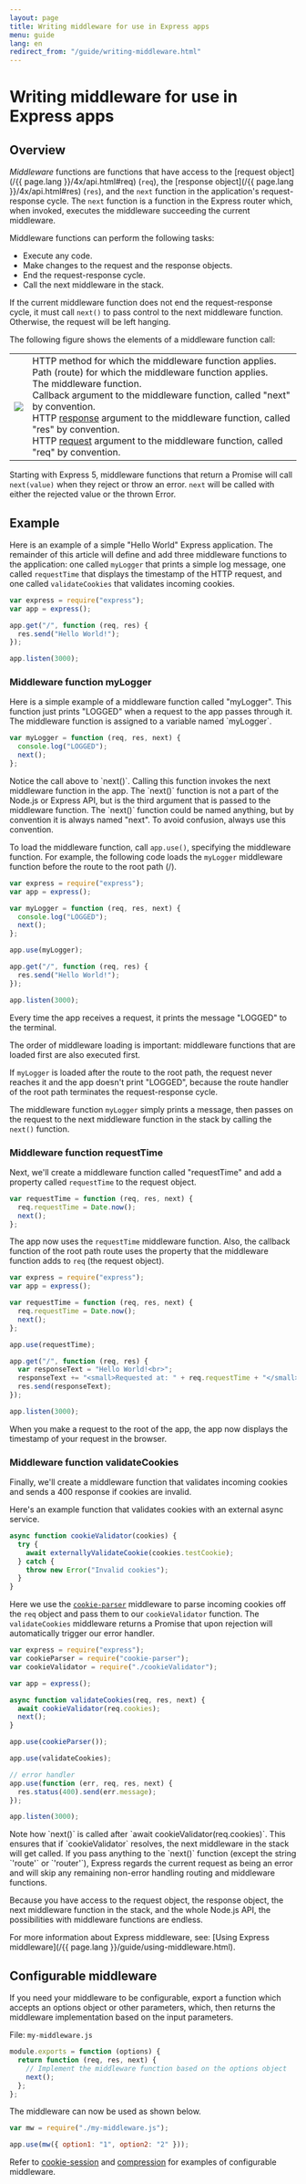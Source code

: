 ```yaml
---
layout: page
title: Writing middleware for use in Express apps
menu: guide
lang: en
redirect_from: "/guide/writing-middleware.html"
---
```


# Writing middleware for use in Express apps

<h2>Overview</h2>

_Middleware_ functions are functions that have access to the [request object](/{{ page.lang }}/4x/api.html#req) (`req`), the [response object](/{{ page.lang }}/4x/api.html#res) (`res`), and the `next` function in the application's request-response cycle. The `next` function is a function in the Express router which, when invoked, executes the middleware succeeding the current middleware.

Middleware functions can perform the following tasks:

- Execute any code.
- Make changes to the request and the response objects.
- End the request-response cycle.
- Call the next middleware in the stack.

If the current middleware function does not end the request-response cycle, it must call `next()` to pass control to the next middleware function. Otherwise, the request will be left hanging.

The following figure shows the elements of a middleware function call:

<table id="mw-fig">
<tr><td id="mw-fig-imgcell">
<img src="/images/express-mw.png" id="mw-fig-img" />
</td>
<td class="mw-fig-callouts">
<div class="callout" id="callout1">HTTP method for which the middleware function applies.</div>

<div class="callout" id="callout2">Path (route) for which the middleware function applies.</div>

<div class="callout" id="callout3">The middleware function.</div>

<div class="callout" id="callout4">Callback argument to the middleware function, called "next" by convention.</div>

<div class="callout" id="callout5">HTTP <a href="/{{ page.lang }}/4x/api.html#res">response</a> argument to the middleware function, called "res" by convention.</div>

<div class="callout" id="callout6">HTTP <a href="/{{ page.lang }}/4x/api.html#req">request</a> argument to the middleware function, called "req" by convention.</div>
</td></tr>
</table>

Starting with Express 5, middleware functions that return a Promise will call `next(value)` when they reject or throw an error. `next` will be called with either the rejected value or the thrown Error.

<h2>Example</h2>

Here is an example of a simple "Hello World" Express application.
The remainder of this article will define and add three middleware functions to the application:
one called `myLogger` that prints a simple log message, one called `requestTime` that
displays the timestamp of the HTTP request, and one called `validateCookies` that validates incoming cookies.

```js
var express = require("express");
var app = express();

app.get("/", function (req, res) {
  res.send("Hello World!");
});

app.listen(3000);
```

<h3>Middleware function myLogger</h3>
Here is a simple example of a middleware function called "myLogger". This function just prints "LOGGED" when a request to the app passes through it. The middleware function is assigned to a variable named `myLogger`.

```js
var myLogger = function (req, res, next) {
  console.log("LOGGED");
  next();
};
```

<div class="doc-box doc-notice" markdown="1">
Notice the call above to `next()`.  Calling this function invokes the next middleware function in the app.
The `next()` function is not a part of the Node.js or Express API, but is the third argument that is passed to the middleware function.  The `next()` function could be named anything, but by convention it is always named "next".
To avoid confusion, always use this convention.
</div>

To load the middleware function, call `app.use()`, specifying the middleware function.
For example, the following code loads the `myLogger` middleware function before the route to the root path (/).

```js
var express = require("express");
var app = express();

var myLogger = function (req, res, next) {
  console.log("LOGGED");
  next();
};

app.use(myLogger);

app.get("/", function (req, res) {
  res.send("Hello World!");
});

app.listen(3000);
```

Every time the app receives a request, it prints the message "LOGGED" to the terminal.

The order of middleware loading is important: middleware functions that are loaded first are also executed first.

If `myLogger` is loaded after the route to the root path, the request never reaches it and the app doesn't print "LOGGED", because the route handler of the root path terminates the request-response cycle.

The middleware function `myLogger` simply prints a message, then passes on the request to the next middleware function in the stack by calling the `next()` function.

<h3>Middleware function requestTime</h3>

Next, we'll create a middleware function called "requestTime" and add a property called `requestTime`
to the request object.

```js
var requestTime = function (req, res, next) {
  req.requestTime = Date.now();
  next();
};
```

The app now uses the `requestTime` middleware function. Also, the callback function of the root path route uses the property that the middleware function adds to `req` (the request object).

```js
var express = require("express");
var app = express();

var requestTime = function (req, res, next) {
  req.requestTime = Date.now();
  next();
};

app.use(requestTime);

app.get("/", function (req, res) {
  var responseText = "Hello World!<br>";
  responseText += "<small>Requested at: " + req.requestTime + "</small>";
  res.send(responseText);
});

app.listen(3000);
```

When you make a request to the root of the app, the app now displays the timestamp of your request in the browser.

<h3>Middleware function validateCookies</h3>

Finally, we'll create a middleware function that validates incoming cookies and sends a 400 response if cookies are invalid.

Here's an example function that validates cookies with an external async service.

```js
async function cookieValidator(cookies) {
  try {
    await externallyValidateCookie(cookies.testCookie);
  } catch {
    throw new Error("Invalid cookies");
  }
}
```

Here we use the [`cookie-parser`](/resources/middleware/cookie-parser.html) middleware to parse incoming cookies off the `req` object and pass them to our `cookieValidator` function. The `validateCookies` middleware returns a Promise that upon rejection will automatically trigger our error handler.

```js
var express = require("express");
var cookieParser = require("cookie-parser");
var cookieValidator = require("./cookieValidator");

var app = express();

async function validateCookies(req, res, next) {
  await cookieValidator(req.cookies);
  next();
}

app.use(cookieParser());

app.use(validateCookies);

// error handler
app.use(function (err, req, res, next) {
  res.status(400).send(err.message);
});

app.listen(3000);
```

<div class="doc-box doc-notice" markdown="1">
Note how `next()` is called after `await cookieValidator(req.cookies)`.  This ensures that if `cookieValidator` resolves, the next middleware in the stack will get called.  If you pass anything to the `next()` function (except the string `'route'` or `'router'`), Express regards the current request as being an error and will skip any remaining non-error handling routing and middleware functions.
</div>

Because you have access to the request object, the response object, the next middleware function in the stack, and the whole Node.js API, the possibilities with middleware functions are endless.

For more information about Express middleware, see: [Using Express middleware](/{{ page.lang }}/guide/using-middleware.html).

<h2>Configurable middleware</h2>

If you need your middleware to be configurable, export a function which accepts an options object or other parameters, which, then returns the middleware implementation based on the input parameters.

File: `my-middleware.js`

```js
module.exports = function (options) {
  return function (req, res, next) {
    // Implement the middleware function based on the options object
    next();
  };
};
```

The middleware can now be used as shown below.

```js
var mw = require("./my-middleware.js");

app.use(mw({ option1: "1", option2: "2" }));
```

Refer to [cookie-session](https://github.com/expressjs/cookie-session) and [compression](https://github.com/expressjs/compression) for examples of configurable middleware.
